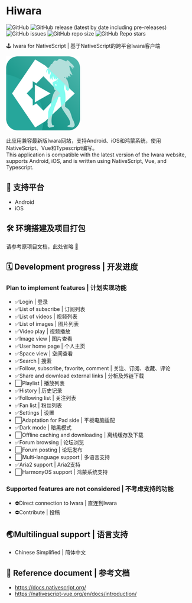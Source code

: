 # Hiwara

![GitHub](https://img.shields.io/github/license/shanmaomaoymmm/hiwara_v2)
![GitHub release (latest by date including pre-releases)](https://img.shields.io/github/v/release/shanmaomaoymmm/hiwara_v2?include_prereleases)
![GitHub issues](https://img.shields.io/github/issues/shanmaomaoymmm/hiwara_v2)
![GitHub repo size](https://img.shields.io/github/repo-size/shanmaomaoymmm/hiwara_v2)
![GitHub Repo stars](https://img.shields.io/github/stars/shanmaomaoymmm/hiwara_v2?style=social)

🕹️ Iwara for NativeScript | 基于NativeScript的跨平台Iwara客户端

<img src="./logo.svg" width="200"/>

此应用兼容最新版Iwara网站，支持Android、iOS和鸿蒙系统，使用NativeScript、Vue和Typescript编写。  
This application is compatible with the latest version of the Iwara website, supports Android, iOS, and is written using NativeScript, Vue, and Typescript.  

## 📱 支持平台

* Android
* iOS

## 🛠️ 环境搭建及项目打包
请参考原项目文档，此处省略
[🗿](https://github.com/shanmaomaoymmm/hiwara_v2/blob/main/README.md)

## 🗓️ Development progress | 开发进度

### Plan to implement features | 计划实现功能


* ✅Login | 登录
* ✅List of subscribe | 订阅列表
* ✅List of videos | 视频列表
* ✅List of images | 图片列表
* ✅Video play | 视频播放
* ✅Image view | 图片查看
* ✅User home page | 个人主页
* ✅Space view | 空间查看
* ✅Search | 搜索
* ✅Follow, subscribe, favorite, comment | 关注、订阅、收藏、评论
* ✅Share and download external links | 分析及外链下载
* ⬜Playlist | 播放列表
* ✅History | 历史记录
* ✅Following list | 关注列表
* ✅Fan list | 粉丝列表
* ✅Settings | 设置
* ⬜Adaptation for Pad side | 平板电脑适配
* ✅Dark mode | 暗黑模式
* ⬜Offline caching and downloading | 离线缓存及下载
* ✅Forum browsing | 论坛浏览
* ⬜Forum posting | 论坛发布
* ⬜Multi-language support | 多语言支持
* ✅Aria2 support | Aria2支持
* ⬜HarmonyOS support | 鸿蒙系统支持


### Supported features are not considered | 不考虑支持的功能

* ⛔Direct connection to Iwara | 直连到Iwara
* ⛔Contribute | 投稿

## 🌏Multilingual support | 语言支持

* Chinese Simplified | 简体中文

## 📘 Reference document | 参考文档

* <https://docs.nativescript.org/>
* <https://nativescript-vue.org/en/docs/introduction/>
